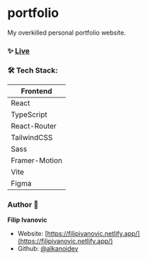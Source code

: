 # portfolio

My overkilled personal portfolio website.

### ✨ [Live](https://filipivanovic.netlify.app/)

### 🛠 Tech Stack:

| Frontend      |
| ------------- |
| React         |
| TypeScript    |
| React-Router  |
| TailwindCSS   |
| Sass          |
| Framer-Motion |
| Vite          |
| Figma         |

### Author 👋

**Filip Ivanovic**

- Website: [https://filipivanovic.netlify.app/](https://filipivanovic.netlify.app/)
- Github: [@alkanoidev](https://github.com/alkanoidev)
